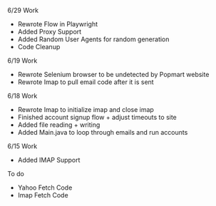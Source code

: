 6/29 Work
- Rewrote Flow in Playwright
- Added Proxy Support
- Added Random User Agents for random generation
- Code Cleanup

6/19 Work
- Rewrote Selenium browser to be undetected by Popmart website
- Rewrote Imap to pull email code after it is sent

6/18 Work
- Rewrote Imap to initialize imap and close imap
- Finished account signup flow + adjust timeouts to site
- Added file reading + writing
- Added Main.java to loop through emails and run accounts

6/15 Work
- Added IMAP Support

To do
- Yahoo Fetch Code
- Imap Fetch Code